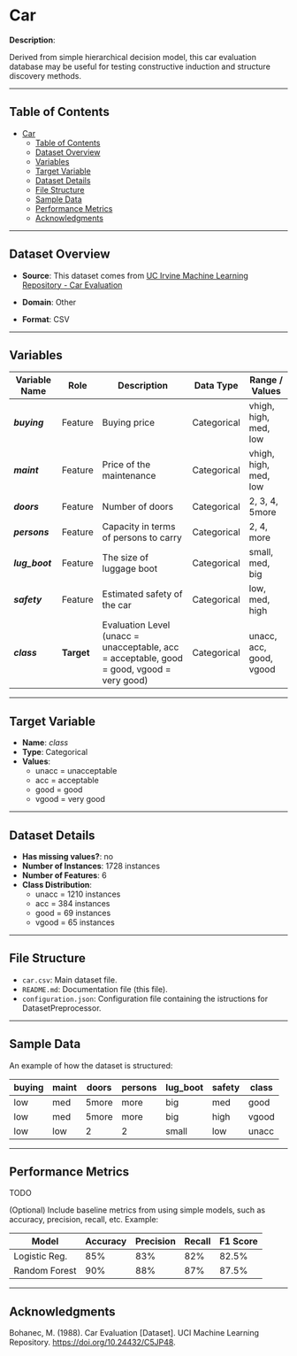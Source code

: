 # Car

**Description**:  

Derived from simple hierarchical decision model, this car evaluation database may be useful for testing constructive induction and structure discovery methods.

---

## Table of Contents
- [Car](#car)
  - [Table of Contents](#table-of-contents)
  - [Dataset Overview](#dataset-overview)
  - [Variables](#variables)
  - [Target Variable](#target-variable)
  - [Dataset Details](#dataset-details)
  - [File Structure](#file-structure)
  - [Sample Data](#sample-data)
  - [Performance Metrics](#performance-metrics)
  - [Acknowledgments](#acknowledgments)

---

## Dataset Overview

- **Source**: This dataset comes from [UC Irvine Machine Learning Repository - Car Evaluation](https://archive.ics.uci.edu/dataset/19/car+evaluation)
  
- **Domain**: Other

- **Format**: CSV  

---

## Variables

| Variable Name | Role | Description | Data Type | Range / Values |
|---|---|---|---|---|
| ***buying*** | Feature | Buying price | Categorical | vhigh, high, med, low |
| ***maint*** | Feature | Price of the maintenance | Categorical | vhigh, high, med, low |
| ***doors***| Feature | Number of doors | Categorical | 2, 3, 4, 5more |
| ***persons*** | Feature | Capacity in terms of persons to carry | Categorical | 2, 4, more |
| ***lug_boot*** | Feature | The size of luggage boot | Categorical | small, med, big |
| ***safety*** | Feature | Estimated safety of the car | Categorical | low, med, high |
| ***class***| **Target** | Evaluation Level (unacc = unacceptable, acc = acceptable, good = good, vgood = very good) | Categorical | unacc, acc, good, vgood |

---

## Target Variable

- **Name**: *class*
- **Type**: Categorical 
- **Values**: 
  - unacc = unacceptable
  - acc = acceptable
  - good = good
  - vgood = very good  

---

## Dataset Details

- **Has missing values?**: no
- **Number of Instances**: 1728 instances 
- **Number of Features**: 6
- **Class Distribution**:
  - unacc = 1210 instances
  - acc = 384 instances
  - good = 69 instances
  - vgood = 65 instances
---

## File Structure

- `car.csv`: Main dataset file.  
- `README.md`: Documentation file (this file).  
- `configuration.json`: Configuration file containing the istructions for DatasetPreprocessor.  

---

## Sample Data

An example of how the dataset is structured:

| buying | maint | doors | persons | lug_boot | safety | class |
| --- | --- | --- | --- | --- | --- | --- | 
| low | med | 5more | more | big | med | good |
| low | med | 5more | more | big | high | vgood |
| low | low | 2 | 2 | small | low | unacc |

---

## Performance Metrics

TODO

(Optional) Include baseline metrics from using simple models, such as accuracy, precision, recall, etc. Example:

| Model         | Accuracy | Precision | Recall | F1 Score |
|---------------|----------|-----------|--------|----------|
| Logistic Reg. | 85%      | 83%       | 82%    | 82.5%    |
| Random Forest | 90%      | 88%       | 87%    | 87.5%    |

---

## Acknowledgments

Bohanec, M. (1988). Car Evaluation [Dataset]. UCI Machine Learning Repository. https://doi.org/10.24432/C5JP48.

